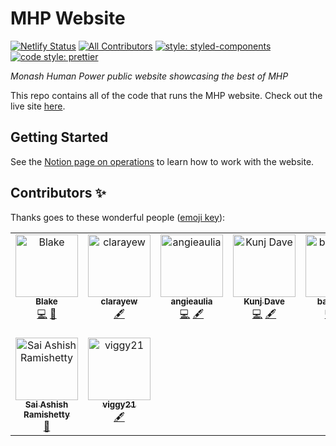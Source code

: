 # MHP Website

[![Netlify Status](https://api.netlify.com/api/v1/badges/4e11de4f-08a6-455e-a138-2c241560a582/deploy-status)](https://app.netlify.com/sites/mhp-test/deploys)
[![All Contributors](https://img.shields.io/badge/all_contributors-2-orange.svg?style=flat-square)](#contributors)
[![style: styled-components](https://img.shields.io/badge/style-%F0%9F%92%85%20styled--components-orange.svg?colorB=daa357&colorA=db748e)](https://github.com/styled-components/styled-components)
[![code style: prettier](https://img.shields.io/badge/code_style-prettier-ff69b4.svg?style=flat-square)](https://github.com/prettier/prettier)

_Monash Human Power public website showcasing the best of MHP_

This repo contains all of the code that runs the MHP website. Check out the live site [here](https://monashhumanpower.org).

## Getting Started

See the [Notion page on operations](https://www.notion.so/monashhumanpower/MHP-Website-c279218a13a74477a29b0ceeb91f1a46?pvs=4)
to learn how to work with the website.

## Contributors ✨

Thanks goes to these wonderful people ([emoji key](https://allcontributors.org/docs/en/emoji-key)):

<!-- ALL-CONTRIBUTORS-LIST:START - Do not remove or modify this section -->
<!-- prettier-ignore-start -->
<!-- markdownlint-disable -->
<table>
  <tbody>
    <tr>
      <td align="center" valign="top" width="14.28%"><a href="https://github.com/Blake-Haydon"><img src="https://avatars2.githubusercontent.com/u/23159604?v=4?s=100" width="100px;" alt="Blake"/><br /><sub><b>Blake</b></sub></a><br /><a href="https://github.com/monash-human-power /MHP-Website/commits?author=Blake-Haydon" title="Code">💻</a> <a href="https://github.com/monash-human-power /MHP-Website/commits?author=Blake-Haydon" title="Documentation">📖</a></td>
      <td align="center" valign="top" width="14.28%"><a href="https://github.com/clarayew"><img src="https://avatars0.githubusercontent.com/u/71205412?v=4?s=100" width="100px;" alt="clarayew"/><br /><sub><b>clarayew</b></sub></a><br /><a href="#content-clarayew" title="Content">🖋</a></td>
      <td align="center" valign="top" width="14.28%"><a href="https://github.com/angieaulia"><img src="https://avatars2.githubusercontent.com/u/71426239?v=4?s=100" width="100px;" alt="angieaulia"/><br /><sub><b>angieaulia</b></sub></a><br /><a href="https://github.com/monash-human-power /MHP-Website/commits?author=angieaulia" title="Code">💻</a> <a href="#content-angieaulia" title="Content">🖋</a></td>
      <td align="center" valign="top" width="14.28%"><a href="https://github.com/kdav108"><img src="https://avatars.githubusercontent.com/u/63642262?v=4?s=100" width="100px;" alt="Kunj Dave"/><br /><sub><b>Kunj Dave</b></sub></a><br /><a href="https://github.com/monash-human-power /MHP-Website/commits?author=kdav108" title="Code">💻</a> <a href="#content-kdav108" title="Content">🖋</a></td>
      <td align="center" valign="top" width="14.28%"><a href="https://github.com/bahar-ap"><img src="https://avatars.githubusercontent.com/u/81912681?v=4?s=100" width="100px;" alt="bahar-ap"/><br /><sub><b>bahar-ap</b></sub></a><br /><a href="https://github.com/monash-human-power /MHP-Website/commits?author=bahar-ap" title="Code">💻</a> <a href="#content-bahar-ap" title="Content">🖋</a></td>
      <td align="center" valign="top" width="14.28%"><a href="https://github.com/megascrapper"><img src="https://avatars.githubusercontent.com/u/34503494?v=4?s=100" width="100px;" alt="Akbar Fadiansyah"/><br /><sub><b>Akbar Fadiansyah</b></sub></a><br /><a href="https://github.com/monash-human-power /MHP-Website/commits?author=megascrapper" title="Code">💻</a> <a href="#content-megascrapper" title="Content">🖋</a> <a href="https://github.com/monash-human-power /MHP-Website/commits?author=megascrapper" title="Documentation">📖</a></td>
      <td align="center" valign="top" width="14.28%"><a href="https://github.com/carlthe7"><img src="https://avatars.githubusercontent.com/u/110951978?v=4?s=100" width="100px;" alt="carlthe7"/><br /><sub><b>carlthe7</b></sub></a><br /><a href="https://github.com/monash-human-power /MHP-Website/pulls?q=is%3Apr+reviewed-by%3Acarlthe7" title="Reviewed Pull Requests">👀</a> <a href="#projectManagement-carlthe7" title="Project Management">📆</a></td>
    </tr>
    <tr>
      <td align="center" valign="top" width="14.28%"><a href="https://github.com/sairamishetty"><img src="https://avatars.githubusercontent.com/u/126044967?v=4?s=100" width="100px;" alt="Sai Ashish Ramishetty"/><br /><sub><b>Sai Ashish Ramishetty</b></sub></a><br /><a href="https://github.com/monash-human-power /MHP-Website/pulls?q=is%3Apr+reviewed-by%3Asairamishetty" title="Reviewed Pull Requests">👀</a></td>
      <td align="center" valign="top" width="14.28%"><a href="https://github.com/viggy21"><img src="https://avatars.githubusercontent.com/u/103304397?v=4?s=100" width="100px;" alt="viggy21"/><br /><sub><b>viggy21</b></sub></a><br /><a href="#content-viggy21" title="Content">🖋</a></td>
    </tr>
  </tbody>
</table>

<!-- markdownlint-restore -->
<!-- prettier-ignore-end -->

<!-- ALL-CONTRIBUTORS-LIST:END -->

